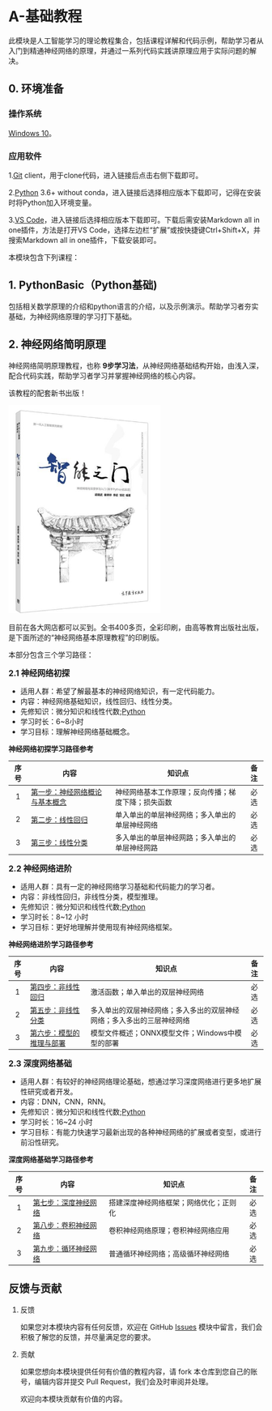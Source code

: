# A-基础教程

此模块是人工智能学习的理论教程集合，包括课程详解和代码示例，帮助学习者从入门到精通神经网络的原理，并通过一系列代码实践讲原理应用于实际问题的解决。

## 0. 环境准备

### 操作系统

[Windows 10](https://docs.microsoft.com/windows/release-health/)。

### 应用软件

1.[Git](https://git-scm.com/) client，用于clone代码，进入链接后点击右侧下载即可。

2.[Python](https://www.python.org/downloads/) 3.6+ without conda，进入链接后选择相应版本下载即可，记得在安装时将Python加入环境变量。

3.[VS Code](https://code.visualstudio.com/)，进入链接后选择相应版本下载即可。下载后需安装Markdown all in one插件，方法是打开VS Code，选择左边栏“扩展”或按快捷键Ctrl+Shift+X，并搜索Markdown all in one插件，下载安装即可。

本模块包含下列课程：

## 1. PythonBasic（Python基础)

包括相关数学原理的介绍和python语言的介绍，以及示例演示。帮助学习者夯实基础，为神经网络原理的学习打下基础。


## 2. 神经网络简明原理

神经网络简明原理教程，也称 **9步学习法**，从神经网络基础结构开始，由浅入深，配合代码实践，帮助学习者学习并掌握神经网络的核心内容。

该教程的配套新书出版！

<img src="./A2-神经网络基本原理/img/cover.png" width=300/>

目前在各大网店都可以买到。全书400多页，全彩印刷，由高等教育出版社出版，是下面所述的“神经网络基本原理教程”的印刷版。

本部分包含三个学习路径：

**<font size=3>2.1 神经网络初探</font>**

- 适用人群：希望了解最基本的神经网络知识，有一定代码能力。
- 内容：神经网络基础知识，线性回归、线性分类。
- 先修知识：微分知识和线性代数;[Python](https://docs.python.org/zh-cn/3/tutorial/index.html)
- 学习时长：6~8小时
- 学习目标：理解神经网络基础概念。

**神经网络初探学习路径参考**

序号|内容|知识点|备注
:--:|-----------|-----------|:---:
1|[第一步：神经网络概论与基本概念](https://aka.ms/step1)| 神经网络基本工作原理；反向传播；梯度下降；损失函数|必选
2|[第二步：线性回归](https://aka.ms/step2)|单入单出的单层神经网络；多入单出的单层神经网络|必选
3|[第三步：线性分类](https://aka.ms/step3)|多入单出的单层神经网路；多入单出的单层神经网路|必选


**<font size=3>2.2 神经网络进阶</font>**

- 适用人群：具有一定的神经网络学习基础和代码能力的学习者。
- 内容：非线性回归，非线性分类，模型推理。
- 先修知识：微分知识和线性代数;[Python](https://docs.python.org/zh-cn/3/tutorial/index.html)
- 学习时长：8~12 小时
- 学习目标：更好地理解并使用现有神经网络框架。

**神经网络进阶学习路径参考**

序号|内容|知识点|备注
:--:|-----------|-----------|:---:
1|[第四步：非线性回归](https://aka.ms/step4)| 激活函数；单入单出的双层神经网络|必选
2|[第五步：非线性分类](https://aka.ms/step5)|多入单出的双层神经网络；多入多出的双层神经网络；多入多出的三层神经网络|必选
3|[第六步：模型的推理与部署](https://aka.ms/step6)|模型文件概述；ONNX模型文件；Windows中模型的部署|必选


**<font size=3>2.3 深度网络基础</font>**

- 适用人群：有较好的神经网络理论基础，想通过学习深度网络进行更多地扩展性研究或者开发。
- 内容：DNN，CNN，RNN。
- 先修知识：微分知识和线性代数;[Python](https://docs.python.org/zh-cn/3/tutorial/index.html)
- 学习时长：16~24 小时
- 学习目标：有能力快速学习最新出现的各种神经网络的扩展或者变型，或进行前沿性研究。

**深度网络基础学习路径参考**

序号|内容|知识点|备注
:--:|-----------|-----------|:---:
1|[第七步：深度神经网络](https://aka.ms/step7)| 搭建深度神经网络框架；网络优化；正则化|必选
2|[第八步：卷积神经网络](https://aka.ms/step8)|卷积神经网络原理；卷积神经网络应用|必选
3|[第九步：循环神经网络](https://aka.ms/step9)|普通循环神经网络；高级循环神经网络|必选



## 反馈与贡献

1. 反馈

    如果您对本模块内容有任何反馈，欢迎在 GitHub [Issues](https://github.com/microsoft/ai-edu/issues) 模块中留言，我们会积极了解您的反馈，并尽量满足您的要求。

2. 贡献

    如果您想向本模块提供任何有价值的教程内容，请 fork 本仓库到您自己的账号，编辑内容并提交 Pull Request，我们会及时审阅并处理。

    欢迎向本模块贡献有价值的内容。
